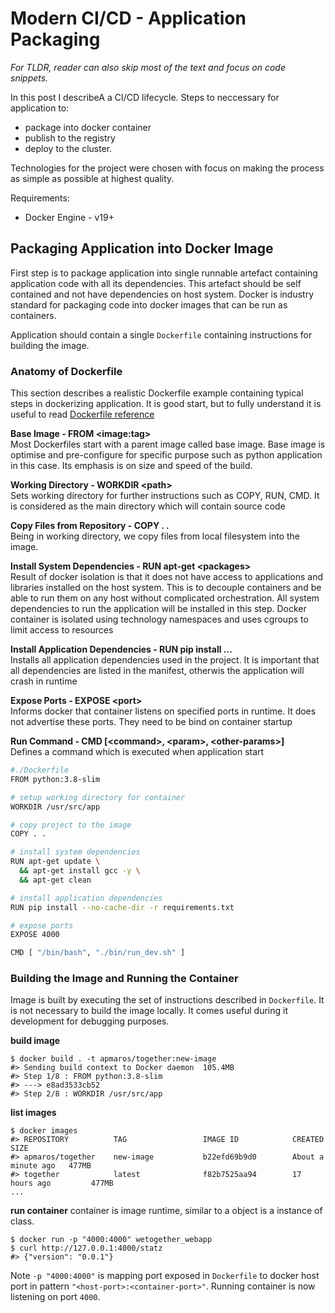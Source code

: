 # Modern CI/CD - Application Packaging
_For TLDR, reader can also skip most of the text and focus on code snippets._

In this post I describeA a CI/CD lifecycle. Steps to neccessary for application to:

  - package into docker container
  - publish to the registry
  - deploy to the cluster.

Technologies for the project were chosen with focus on making the process as simple as possible at highest quality.

Requirements:

  - Docker Engine - v19+

## Packaging Application into Docker Image
First step is to package application into single runnable artefact containing application code with all its dependencies. This artefact should be self contained and not have dependencies on host system. Docker is industry standard for packaging code into docker images that can be run as containers.

Application should contain a single `Dockerfile` containing instructions for building the image.

### Anatomy of Dockerfile
This section describes a realistic Dockerfile example containing typical steps in dockerizing application. It is good start, but to fully understand it is useful to read [Dockerfile reference](https://docs.docker.com/engine/reference/builder/)

**Base Image - FROM \<image:tag\>**<br>
Most Dockerfiles start with a parent image called base image. Base image is optimise and pre-configure for specific purpose such as python application in this case. Its emphasis is on size and speed of the build.

**Working Directory - WORKDIR \<path\>**<br>
Sets working directory for further instructions such as COPY, RUN, CMD. It is considered as the main directory which will contain source code

**Copy Files from  Repository - COPY . .**<br>
Being in working directory, we copy files from local filesystem into the image.

**Install System Dependencies - RUN apt-get \<packages\>**<br>
Result of docker isolation is that it does not have access to applications and libraries installed on the host system. This is to decouple containers and be able to run them on any host without complicated orchestration. All system dependencies to run the application will be installed in this step.
Docker container is isolated using technology namespaces and uses cgroups to limit access to resources

**Install Application Dependencies - RUN pip install …**<br>
Installs all application dependencies used in the project. It is important that all dependencies are listed in the manifest, otherwis the application will crash in runtime

**Expose Ports - EXPOSE \<port\>**<br>
Informs docker that container listens on specified ports in runtime. It does not advertise these ports. They need to be bind on container startup

**Run Command - CMD [\<command\>, \<param\>, \<other-params\>]**<br>
Defines a command which is executed when application start

```bash
#./Dockerfile
FROM python:3.8-slim

# setup working directory for container
WORKDIR /usr/src/app

# copy project to the image
COPY . .

# install system dependencies
RUN apt-get update \
  && apt-get install gcc -y \ 
  && apt-get clean

# install application dependencies
RUN pip install --no-cache-dir -r requirements.txt 

# expose ports
EXPOSE 4000 

CMD [ "/bin/bash", "./bin/run_dev.sh" ]
```

### Building the Image and Running the Container
Image is built by executing the set of instructions described in `Dockerfile`. It is not necessary to build the image locally. It comes useful during it development for debugging purposes.

**build image**

```
$ docker build . -t apmaros/together:new-image
#> Sending build context to Docker daemon  105.4MB
#> Step 1/8 : FROM python:3.8-slim
#> ---> e8ad3533cb52
#> Step 2/8 : WORKDIR /usr/src/app
```

**list images**

```
$ docker images
#> REPOSITORY          TAG                 IMAGE ID            CREATED              SIZE
#> apmaros/together    new-image           b22efd69b9d0        About a minute ago   477MB
#> together            latest              f82b7525aa94        17 hours ago         477MB
...
```

**run container**
container is image runtime, similar to a object is a instance of class.

```
$ docker run -p "4000:4000" wetogether_webapp
$ curl http://127.0.0.1:4000/statz
#> {"version": "0.0.1"}

```

Note `-p "4000:4000"` is mapping port exposed in `Dockerfile` to docker host port in pattern `"<host-port>:<container-port>"`. Running container is now listening on port `4000`.
